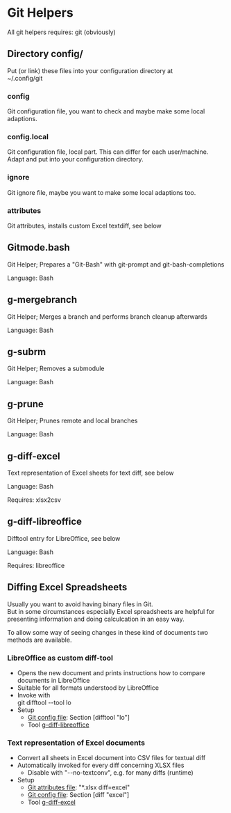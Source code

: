 Git Helpers
===========

All git helpers requires: git (obviously)


Directory config/
-----------------
Put (or link) these files into your configuration directory at  
~/.config/git


### config
Git configuration file,
you want to check and maybe make some local adaptions.


### config.local
Git configuration file, local part. This can differ for each user/machine.  
Adapt and put into your configuration directory.


### ignore
Git ignore file,
maybe you want to make some local adaptions too.

### attributes
Git attributes, installs custom Excel textdiff, see below


Gitmode.bash
------------
Git Helper; Prepares a "Git-Bash" with git-prompt and git-bash-completions

Language: Bash


g-mergebranch
-------------
Git Helper; Merges a branch and performs branch cleanup afterwards

Language: Bash


g-subrm
-------
Git Helper; Removes a submodule

Language: Bash


g-prune
-------
Git Helper; Prunes remote and local branches

Language: Bash


g-diff-excel
------------
Text representation of Excel sheets for text diff, see below

Language: Bash

Requires: xlsx2csv


g-diff-libreoffice
-------------------
Difftool entry for LibreOffice, see below

Language: Bash

Requires: libreoffice


Diffing Excel Spreadsheets
--------------------------
Usually you want to avoid having binary files in Git.  
But in some circumstances especially Excel spreadsheets are
helpful for presenting information and doing calculcation in an easy way.

To allow some way of seeing changes in these kind of documents two methods are available.

### LibreOffice as custom diff-tool
- Opens the new document and prints instructions how to compare documents in LibreOffice
- Suitable for all formats understood by LibreOffice
- Invoke with  
  git difftool --tool lo
- Setup
  - [Git config file](config/config): Section [difftool "lo"]
  - Tool [g-diff-libreoffice](#g-diff-libreoffice)

### Text representation of Excel documents
- Convert all sheets in Excel document into CSV files for textual diff
- Automatically invoked for every diff concerning XLSX files
  - Disable with "--no-textconv", e.g. for many diffs (runtime)
- Setup
  - [Git attributes file](config/attributes): "*.xlsx   diff=excel"
  - [Git config file](config/config): Section [diff "excel"]
  - Tool [g-diff-excel](#g-diff-excel)
